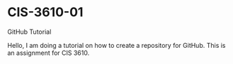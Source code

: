 # CIS-3610-01
GitHub Tutorial

Hello, I am doing a tutorial on how to create a repository for GitHub. This is an assignment for CIS 3610.
